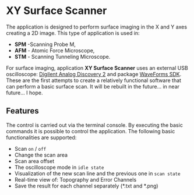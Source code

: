 # XY Surface Scanner 

The application is designed to perform surface imaging in the X and Y axes creating a 2D image. This type of application is used in:

* **SPM** -Scanning Probe M,
* **AFM** - Atomic Force Microscope,
* **STM** - Scanning Tunneling Microscope.

For surface imaging, application **XY Surface Scanner** uses an external USB oscilloscope: [Digilent Analog Discovery 2](https://digilent.com/reference/test-and-measurement/analog-discovery-2/start) and package [WaveForms SDK](https://digilent.com/shop/software/digilent-waveforms/). These are the first attempts to create a relatively functional software that can perform a basic surface scan. It will be rebuilt in the future... in near future... I hope. 

## Features
The control is carried out via the terminal console. By executing the basic commands it is possible to control the application. The following basic functionalities are supported:

* Scan `on` / `off`
* Change the scan area
* Scan area offset
* The oscilloscope mode in `idle state`
* Visualization of the new scan line and the previous one in `scan state`  
* Real-time view of: Topography and Error Channels
* Save the result for each channel separately (*.txt and *.png)
  

